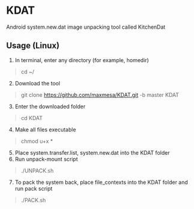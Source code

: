 # KDAT
Android system.new.dat image unpacking tool called KitchenDat

## Usage (Linux)
1. In terminal, enter any directory (for example, homedir)
> cd ~/
2. Download the tool
> git clone https://github.com/maxmesa/KDAT.git -b master KDAT
3. Enter the downloaded folder
> cd KDAT
4. Make all files executable
> chmod u+x *
5. Place system.transfer.list, system.new.dat into the KDAT folder
6. Run unpack-mount script
> ./UNPACK.sh
7. To pack the system back, place file_contexts into the KDAT folder and run pack script
> ./PACK.sh
